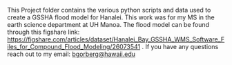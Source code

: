 This Project folder contains the various python scripts and data used to create a GSSHA flood model for Hanalei. This work was for my MS in the earth science department at UH Manoa. The flood model can be found through this figshare link: https://figshare.com/articles/dataset/Hanalei_Bay_GSSHA_WMS_Software_Files_for_Compound_Flood_Modeling/26073541 . If you have any questions reach out to my email: bgorberg@hawaii.edu 
